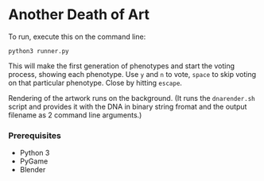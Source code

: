 # Another Death of Art

To run, execute this on the command line:

    python3 runner.py

This will make the first generation of phenotypes and start the voting
process, showing each phenotype. Use `y` and `n` to vote, `space` to
skip voting on that particular phenotype. Close by hitting `escape`.

Rendering of the artwork runs on the background. (It runs the
`dnarender.sh` script and provides it with the DNA in binary string
fromat and the output filename as 2 command line arguments.)

### Prerequisites

* Python 3
* PyGame
* Blender

